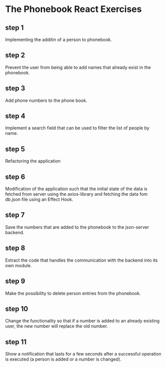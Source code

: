 # The Phonebook React Exercises

## step 1

Implementing the additin of a person to phonebook.

## step 2

Prevent the user from being able to add names that already exist in the phonebook.

## step 3

Add phone numbers to the phone book.

## step 4

Implement a search field that can be used to filter the list of people by name.

## step 5

Refactoring the application

## step 6

Modification of the application such that the initial state of the data is fetched from server using the axios-library and fetching the data fom db.json file using an Effect Hook.

## step 7

Save the numbers that are added to the phonebook to the json-server backend.

## step 8

Extract the code that handles the communication with the backend into its own module.

## step 9

Make the possibility to delete person entries from the phonebook.

## step 10

Change the functionality so that if a number is added to an already existing user, the new number will replace the old number.

## step 11

Show a notification that lasts for a few seconds after a successful operation is executed (a person is added or a number is changed).

